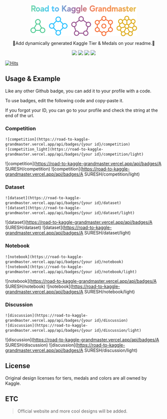 <p align="center">
  <img height="100px" src="./assets/logo.png" align="center" alt="GitHub Readme Stats" />
  <br/>
  
  <p align="center">🥇Add dynamically generated Kaggle Tier & Medals on your readme.🥇</p>
  
</p>

<p align="center">
  <img src="https://road-to-kaggle-grandmaster.vercel.app/api/badges/subinium/competition/light" />
  <img src="https://road-to-kaggle-grandmaster.vercel.app/api/badges/subinium/dataset/light" />
  <img src="https://road-to-kaggle-grandmaster.vercel.app/api/badges/subinium/notebook/light" />
  <img src="https://road-to-kaggle-grandmaster.vercel.app/api/badges/subinium/discussion/light" />
</p>

[![Hits](https://hits.seeyoufarm.com/api/count/incr/badge.svg?url=https%3A%2F%2Fgithub.com%2Fsubinium%2Fkaggle-badge&count_bg=%23DDAA17&title_bg=%23555555&icon=&icon_color=%23E7E7E7&title=hits&edge_flat=false)](https://hits.seeyoufarm.com)

## Usage & Example

Like any other Github badge, you can add it to your profile with a code.

To use badges, edit the following code and copy-paste it. 

If you forgot your ID, you can go to your profile and check the string at the end of the url.

### Competition

```
![competition](https://road-to-kaggle-grandmaster.vercel.app/api/badges/{your id}/competition)
![competition_light](https://road-to-kaggle-grandmaster.vercel.app/api/badges/{your id}/competition/light)
```

![competition](https://road-to-kaggle-grandmaster.vercel.app/api/badges/A SURESH/competition)
![competition](https://road-to-kaggle-grandmaster.vercel.app/api/badges/A SURESH/competition/light)

### Dataset

```
![dataset](https://road-to-kaggle-grandmaster.vercel.app/api/badges/{your id}/dataset)
![dataset](https://road-to-kaggle-grandmaster.vercel.app/api/badges/{your id}/dataset/light)
```

![dataset](https://road-to-kaggle-grandmaster.vercel.app/api/badges/A SURESH/dataset)
![dataset](https://road-to-kaggle-grandmaster.vercel.app/api/badges/A SURESH/dataset/light)

### Notebook

```
![notebook](https://road-to-kaggle-grandmaster.vercel.app/api/badges/{your id}/notebook)
![notebook](https://road-to-kaggle-grandmaster.vercel.app/api/badges/{your id}/notebook/light)
```

![notebook](https://road-to-kaggle-grandmaster.vercel.app/api/badges/A SURESH/notebook)
![notebook](https://road-to-kaggle-grandmaster.vercel.app/api/badges/A SURESH/notebook/light)

### Discussion

```
![discussion](https://road-to-kaggle-grandmaster.vercel.app/api/badges/{your id}/discussion)
![discussion](https://road-to-kaggle-grandmaster.vercel.app/api/badges/{your id}/discussion/light)
```

![discussion](https://road-to-kaggle-grandmaster.vercel.app/api/badges/A SURESH/discussion)
![discussion](https://road-to-kaggle-grandmaster.vercel.app/api/badges/A SURESH/discussion/light)

## License

Original design licenses for tiers, medals and colors are all owned by Kaggle.

## ETC

> Official website and more cool designs will be added.
